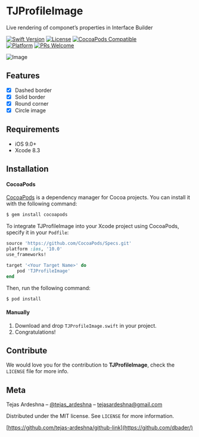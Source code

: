 
# TJProfileImage
Live rendering of componet’s properties in Interface Builder

[![Swift Version][swift-image]][swift-url]
[![License][license-image]][license-url]
[![CocoaPods Compatible](https://img.shields.io/cocoapods/v/EZSwiftExtensions.svg)](https://img.shields.io/cocoapods/v/LFAlertController.svg)  
[![Platform](https://img.shields.io/cocoapods/p/LFAlertController.svg?style=flat)](http://cocoapods.org/pods/LFAlertController)
[![PRs Welcome](https://img.shields.io/badge/PRs-welcome-brightgreen.svg?style=flat-square)](http://makeapullrequest.com)

![Image](https://github.com/tejas-ardeshna/TJProfileImage/blob/master/Screen%20Shot.png)

## Features
 - [x] Dashed border
 - [x] Solid border
 - [x] Round corner
 - [x] Circle image

## Requirements

- iOS 9.0+
- Xcode 8.3

## Installation

#### CocoaPods

[CocoaPods](http://cocoapods.org) is a dependency manager for Cocoa projects. You can install it with the following command:

```bash
$ gem install cocoapods
```



To integrate TJProfileImage into your Xcode project using CocoaPods, specify it in your `Podfile`:

```ruby
source 'https://github.com/CocoaPods/Specs.git'
platform :ios, '10.0'
use_frameworks!

target '<Your Target Name>' do
    pod 'TJProfileImage'
end
```

Then, run the following command:

```bash
$ pod install
```

#### Manually
1. Download and drop ```TJProfileImage.swift``` in your project.  
2. Congratulations!  

## Contribute

We would love you for the contribution to **TJProfileImage**, check the ``LICENSE`` file for more info.

## Meta

Tejas Ardeshna – [@tejas_ardeshna](https://twitter.com/dbader_org) – tejasardeshna@gmail.com

Distributed under the MIT license. See ``LICENSE`` for more information.

[https://github.com/tejas-ardeshna/github-link](https://github.com/dbader/)



[swift-image]:https://img.shields.io/badge/swift-3.0-orange.svg
[swift-url]: https://swift.org/
[license-image]: https://img.shields.io/badge/License-MIT-blue.svg
[license-url]: https://github.com/tejas-ardeshna/TJProfileImage/blob/master/LICENSE.md
